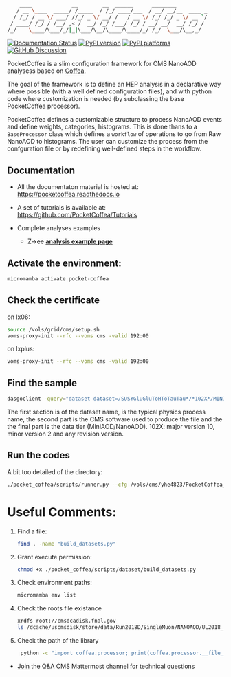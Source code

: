 ```bash
    ____             __        __  ______      ________          
   / __ \____  _____/ /_____  / /_/ ____/___  / __/ __/__  ____ _
  / /_/ / __ \/ ___/ //_/ _ \/ __/ /   / __ \/ /_/ /_/ _ \/ __ `/
 / ____/ /_/ / /__/ ,< /  __/ /_/ /___/ /_/ / __/ __/  __/ /_/ / 
/_/    \____/\___/_/|_|\___/\__/\____/\____/_/ /_/  \___/\__,_/  
```
<!--[![Actions Status][actions-badge]][actions-link] -->
[![Documentation Status][rtd-badge]][rtd-link]
[![PyPI version][pypi-version]][pypi-link]
[![PyPI platforms][pypi-platforms]][pypi-link]
[![GitHub Discussion][github-discussions-badge]][github-discussions-link]

<!-- prettier-ignore-start -->
[actions-badge]:            https://github.com/PocketCoffea/PocketCoffea/workflows/CI/badge.svg
[actions-link]:             https://github.com/PocketCoffea/PocketCoffea/actions
[github-discussions-badge]: https://img.shields.io/static/v1?label=Discussions&message=Ask&color=blue&logo=github
[github-discussions-link]:  https://github.com/PocketCoffea/PocketCoffea/discussions
[pypi-link]:                https://pypi.org/project/pocket-coffea/
[pypi-platforms]:           https://img.shields.io/pypi/pyversions/pocket-coffea
[pypi-version]:             https://img.shields.io/pypi/v/pocket-coffea
[rtd-badge]:                https://readthedocs.org/projects/pocketcoffea/badge/?version=latest
[rtd-link]:                 https://pocketcoffea.readthedocs.io/en/latest/?badge=latest

<!-- prettier-ignore-end -->
PocketCoffea is a slim configuration framework for CMS NanoAOD analysess based on [Coffea](https://github.com/CoffeaTeam/coffea/). 

The goal of the framework is to define an HEP analysis in a declarative way where possible (with a well defined
configuration files), and with python code where customization is needed (by subclassing the base PocketCoffea processor).

PocketCoffea defines a customizable structure to process NanoAOD events and define weights, categories, histograms. This
is done thans to a `BaseProcessor` class which defines a `workflow` of operations to go from Raw NanoAOD to histograms.
The user can customize the process from the confguration file or by redefining well-defined steps in the workflow.

## Documentation

- All the documentaton material is hosted at: https://pocketcoffea.readthedocs.io

- A set of tutorials is available at: https://github.com/PocketCoffea/Tutorials

- Complete analyses examples
  - Z->ee **[analysis example page](https://pocketcoffea.readthedocs.io/en/latest/analysis_example.html)**
 
 ## Activate the environment:
 ```bash
micromamba activate pocket-coffea
```

## Check the certificate 
on lx06:
```bash
source /vols/grid/cms/setup.sh
voms-proxy-init --rfc --voms cms -valid 192:00
```
on lxplus:
```bash
voms-proxy-init --rfc --voms cms -valid 192:00
```

## Find the sample
```bash
dasgoclient -query="dataset dataset=/SUSYGluGluToHToTauTau*/*102X*/MINIAODSIM"
```
The first section is of the dataset name, is the typical physics process name, the second part is the CMS software used to produce the file and the the final part is the data tier (MiniAOD/NanoAOD). 102X: major version 10, minor version 2 and any revision version.

## Run the codes
A bit too detailed of the directory:
```bash
./pocket_coffea/scripts/runner.py --cfg /vols/cms/yhe4823/PocketCoffea_top/AnalysisConfigs/configs/zmumu/example_config.py --full -o /vols/cms/yhe4823/PocketCoffea_top/AnalysisConfigs/configs/zmumu/output_v1
```
# Useful Comments:
1. Find a file:
    ```bash
    find . -name "build_datasets.py"
    ```
2. Grant execute permission:
   ```bash
   chmod +x ./pocket_coffea/scripts/dataset/build_datasets.py
   ```
3. Check environment paths:
   ```bash
   micromamba env list
   ```
4. Check the roots file existance
    ```bash
    xrdfs root://cmsdcadisk.fnal.gov
    ls /dcache/uscmsdisk/store/data/Run2018D/SingleMuon/NANOAOD/UL2018_MiniAODv2_NanoAODv9-v1/280000/
    ```
5. Check the path of the library
   ```bash
    python -c "import coffea.processor; print(coffea.processor.__file__)"
    ```

  
- [Join](https://mattermost.web.cern.ch/cms-exp/channels/pocketcoffea---qa) the Q&A CMS Mattermost channel for technical questions


